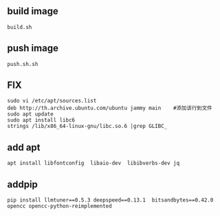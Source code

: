 ## build image
```
build.sh
```

## push image
```
push.sh.sh
```

## FIX
```
sudo vi /etc/apt/sources.list
deb http://th.archive.ubuntu.com/ubuntu jammy main    #添加该行到文件
sudo apt update
sudo apt install libc6
strings /lib/x86_64-linux-gnu/libc.so.6 |grep GLIBC_
```

## add apt
```
apt install libfontconfig  libaio-dev  libibverbs-dev jq
```
## addpip
```
pip install llmtuner==0.5.3 deepspeed==0.13.1  bitsandbytes==0.42.0 opencc opencc-python-reimplemented
```